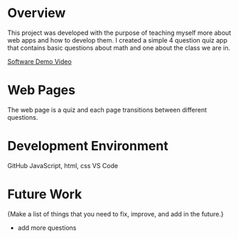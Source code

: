 # Overview

This project was developed with the purpose of teaching myself more about web apps and how to develop them. I created a simple 4 question quiz app that contains basic questions about math and one about the class we are in. 

[Software Demo Video](https://youtu.be/HnE0ESPAgDM)

# Web Pages

The web page is a quiz and each page transitions between different questions. 

# Development Environment

GitHub
JavaScript, html, css
VS Code

# Future Work

{Make a list of things that you need to fix, improve, and add in the future.}
* add more questions
